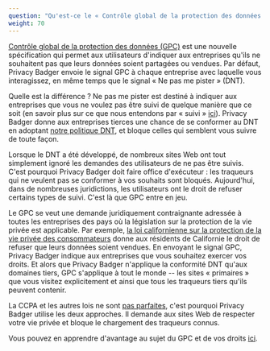 ```yaml
---
question: "Qu'est-ce le « Contrôle global de la protection des données » (GPC) ?"
weight: 70
---
```


[Contrôle global de la protection des données (GPC)](https://globalprivacycontrol.org/) est une nouvelle spécification qui permet aux utilisateurs d'indiquer aux entreprises qu'ils ne souhaitent pas que leurs données soient partagées ou vendues. Par défaut, Privacy Badger envoie le signal GPC à chaque entreprise avec laquelle vous interagissez, en même temps que le signal « Ne pas me pister » (DNT).

Quelle est la différence ? Ne pas me pister est destiné à indiquer aux entreprises que vous ne voulez pas être suivi de quelque manière que ce soit (en savoir plus sur ce que nous entendons par « suivi » [ici](https://www.eff.org/pages/understanding-effs-do-not-track-policy-universal-opt-out-tracking)). Privacy Badger donne aux entreprises tierces une chance de se conformer au DNT en adoptant [notre politique DNT](https://www.eff.org/dnt-policy/), et bloque celles qui semblent vous suivre de toute façon.

Lorsque le DNT a été développé, de nombreux sites Web ont tout simplement ignoré les demandes des utilisateurs de ne pas être suivis. C'est pourquoi Privacy Badger doit faire office d'exécuteur : les traqueurs qui ne veulent pas se conformer à vos souhaits sont bloqués. Aujourd'hui, dans de nombreuses juridictions, les utilisateurs ont le droit de refuser certains types de suivi. C'est là que GPC entre en jeu.

Le GPC se veut une demande juridiquement contraignante adressée à toutes les entreprises des pays où la législation sur la protection de la vie privée est applicable. Par exemple, [la loi californienne sur la protection de la vie privée des consommateurs](https://theccpa.org) donne aux résidents de Californie le droit de refuser que leurs données soient vendues. En envoyant le signal GPC, Privacy Badger indique aux entreprises que vous souhaitez exercer vos droits. Et alors que Privacy Badger n'applique la conformité DNT qu'aux domaines tiers, GPC s'applique à tout le monde -- les sites « primaires » que vous visitez explicitement et ainsi que tous les traqueurs tiers qu'ils peuvent contenir.

La CCPA et les autres lois ne sont [pas parfaites](https://advocacy.consumerreports.org/press_release/consumer-reports-study-finds-significant-obstacles-to-exercising-california-privacy-rights/), c'est pourquoi Privacy Badger utilise les deux approches. Il demande aux sites Web de respecter votre vie privée et bloque le chargement des traqueurs connus.

Vous pouvez en apprendre d'avantage au sujet du GPC et de vos droits [ici](https://globalprivacycontrol.org).

